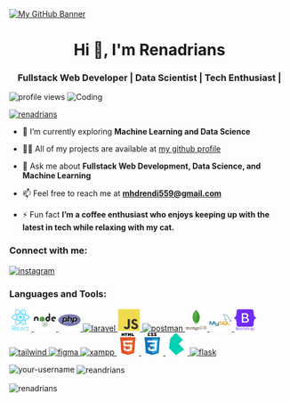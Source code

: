 <a href="path/to/your/image.png" target="_blank">
    <img src="path/to/your/image.png" alt="My GitHub Banner" />
</a>

<h1 align="center">Hi 👋, I'm Renadrians</h1>
<h3 align="center">
    Fullstack Web Developer | Data Scientist | 
    Tech Enthusiast | 
</h3>

<img align="right" alt="Coding" width="400" src="https://i.redd.it/12qyupc24fkd1.gif">
<p align="left"> <img src="https://komarev.com/ghpvc/?username=renadrians&label=Profile%20views&color=0e75b6&style=flat" alt="profile views" /> </p>

<p align="left"> 
    <a href="https://instagram.com/renadrians" target="blank">
        <img src="https://img.shields.io/badge/Instagram-@renadrians-ff69b4?style=for-the-badge&logo=instagram" alt="renadrians" />
    </a> 
</p>

- 🌱 I’m currently exploring **Machine Learning and Data Science**

- 👨‍💻 All of my projects are available at [my github profile](https://github.com/renadrians)

- 💬 Ask me about **Fullstack Web Development, Data Science, and Machine Learning**

- 📫 Feel free to reach me at **mhdrendi559@gmail.com**

- ⚡ Fun fact **I’m a coffee enthusiast who enjoys keeping up with the latest in tech while relaxing with my cat.**

<h3 align="left">Connect with me:</h3>
<p align="left">
<!-- <a href="https://twitter.com/your_twitter" target="blank"><img align="center" src="https://raw.githubusercontent.com/rahuldkjain/github-profile-readme-generator/master/src/images/icons/Social/twitter.svg" alt="twitter" height="30" width="40" /></a>
<a href="https://www.linkedin.com/in/your-linkedin/" target="blank"><img align="center" src="https://raw.githubusercontent.com/rahuldkjain/github-profile-readme-generator/master/src/images/icons/Social/linked-in-alt.svg" alt="linkedin" height="30" width="40" /></a>
<a href="https://stackoverflow.com/users/your-stackoverflow-id" target="blank"><img align="center" src="https://raw.githubusercontent.com/rahuldkjain/github-profile-readme-generator/master/src/images/icons/Social/stack-overflow.svg" alt="stackoverflow" height="30" width="40" /></a>
<a href="https://web.facebook.com/your-facebook" target="blank"><img align="center" src="https://raw.githubusercontent.com/rahuldkjain/github-profile-readme-generator/master/src/images/icons/Social/facebook.svg" alt="facebook" height="30" width="40" /></a> -->
<a href="https://www.instagram.com/reandrians/" target="blank"><img align="center" src="https://raw.githubusercontent.com/rahuldkjain/github-profile-readme-generator/master/src/images/icons/Social/instagram.svg" alt="instagram" height="30" width="40" /></a>
</p>

<h3 align="left">Languages and Tools:</h3>
<p align="left">
<a href="https://reactjs.org/" target="_blank" rel="noreferrer"> <img src="https://raw.githubusercontent.com/devicons/devicon/master/icons/react/react-original-wordmark.svg" alt="react" width="40" height="40"/> </a> 
<a href="https://nodejs.org" target="_blank" rel="noreferrer"> <img src="https://raw.githubusercontent.com/devicons/devicon/master/icons/nodejs/nodejs-original-wordmark.svg" alt="nodejs" width="40" height="40"/> </a>
<a href="https://www.php.net" target="_blank" rel="noreferrer"> <img src="https://raw.githubusercontent.com/devicons/devicon/master/icons/php/php-original.svg" alt="php" width="40" height="40"/> </a> 
<a href="https://laravel.com/" target="_blank" rel="noreferrer"> <img src="https://cdn.worldvectorlogo.com/logos/laravel-2.svg" alt="laravel" width="40" height="40"/> </a> 
<a href="https://developer.mozilla.org/en-US/docs/Web/JavaScript" target="_blank" rel="noreferrer"> <img src="https://raw.githubusercontent.com/devicons/devicon/master/icons/javascript/javascript-original.svg" alt="javascript" width="40" height="40"/> </a> 
<a href="https://www.postman.com/" target="_blank" rel="noreferrer"> <img src="https://www.vectorlogo.zone/logos/getpostman/getpostman-icon.svg" alt="postman" width="40" height="40"/> </a> 
<a href="https://www.mongodb.com/" target="_blank" rel="noreferrer"> <img src="https://raw.githubusercontent.com/devicons/devicon/master/icons/mongodb/mongodb-original-wordmark.svg" alt="mongodb" width="40" height="40"/> </a> 
<a href="https://www.mysql.com/" target="_blank" rel="noreferrer"> <img src="https://raw.githubusercontent.com/devicons/devicon/master/icons/mysql/mysql-original-wordmark.svg" alt="mysql" width="40" height="40"/> </a> 
<a href="https://getbootstrap.com" target="_blank" rel="noreferrer"> <img src="https://raw.githubusercontent.com/devicons/devicon/master/icons/bootstrap/bootstrap-plain-wordmark.svg" alt="bootstrap" width="40" height="40"/> </a> 
<a href="https://tailwindcss.com/" target="_blank" rel="noreferrer"> <img src="https://www.vectorlogo.zone/logos/tailwindcss/tailwindcss-icon.svg" alt="tailwind" width="40" height="40"/> </a> 
<a href="https://www.figma.com/" target="_blank" rel="noreferrer"> <img src="https://www.vectorlogo.zone/logos/figma/figma-icon.svg" alt="figma" width="40" height="40"/> </a>
<a href="https://www.apachefriends.org/" target="_blank" rel="noreferrer"> <img src="https://www.vectorlogo.zone/logos/apache/apache-icon.svg" alt="xampp" width="40" height="40"/> </a> 
<a href="https://code.visualstudio.com/docs/languages/html" target="_blank" rel="noreferrer"> <img src="https://raw.githubusercontent.com/devicons/devicon/master/icons/html5/html5-original-wordmark.svg" alt="html5" width="40" height="40"/> </a> 
<a href="https://developer.mozilla.org/en-US/docs/Web/CSS" target="_blank" rel="noreferrer"> <img src="https://raw.githubusercontent.com/devicons/devicon/master/icons/css3/css3-original-wordmark.svg" alt="css3" width="40" height="40"/> </a> 
<a href="https://bulma.io/" target="_blank" rel="noreferrer"> <img src="https://raw.githubusercontent.com/devicons/devicon/master/icons/bulma/bulma-plain.svg" alt="bulma" width="40" height="40"/> </a> 
<a href="https://flask.palletsprojects.com/" target="_blank" rel="noreferrer"> <img src="https://www.vectorlogo.zone/logos/pocoo_flask/pocoo_flask-icon.svg" alt="flask" width="40" height="40"/> </a>
</p>


<p><img align="left" src="https://github-readme-stats.vercel.app/api/top-langs?username=renadrians&show_icons=true&locale=en&layout=compact&theme=tokyonight" alt="your-username" /></p>

<p>&nbsp;<img align="center" src="https://github-readme-stats.vercel.app/api?username=renadrians&show_icons=true&locale=en&theme=tokyonight" alt="reandrians" /></p>

<p><img align="center" src="https://github-readme-streak-stats.herokuapp.com/?user=renadrians&theme=tokyonight" alt="renadrians" /></p>

